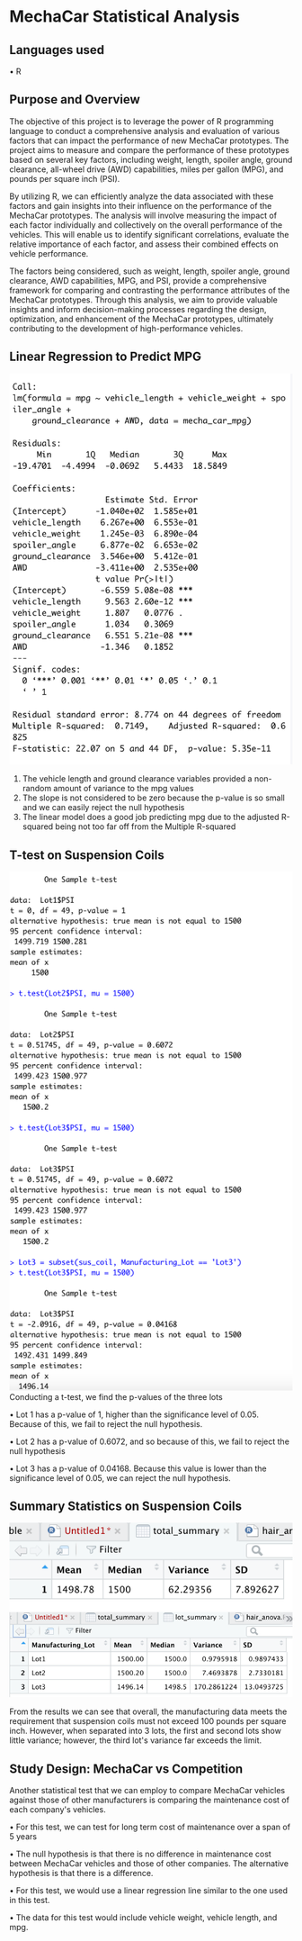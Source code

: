 # MechaCar Statistical Analysis

## Languages used
• R

## Purpose and Overview

The objective of this project is to leverage the power of R programming language to conduct a comprehensive analysis and evaluation of various factors that can impact the performance of new MechaCar prototypes. The project aims to measure and compare the performance of these prototypes based on several key factors, including weight, length, spoiler angle, ground clearance, all-wheel drive (AWD) capabilities, miles per gallon (MPG), and pounds per square inch (PSI).

By utilizing R, we can efficiently analyze the data associated with these factors and gain insights into their influence on the performance of the MechaCar prototypes. The analysis will involve measuring the impact of each factor individually and collectively on the overall performance of the vehicles. This will enable us to identify significant correlations, evaluate the relative importance of each factor, and assess their combined effects on vehicle performance.

The factors being considered, such as weight, length, spoiler angle, ground clearance, AWD capabilities, MPG, and PSI, provide a comprehensive framework for comparing and contrasting the performance attributes of the MechaCar prototypes. Through this analysis, we aim to provide valuable insights and inform decision-making processes regarding the design, optimization, and enhancement of the MechaCar prototypes, ultimately contributing to the development of high-performance vehicles.

## Linear Regression to Predict MPG

![](linear_regression.png)
1. The vehicle length and ground clearance variables provided a non-random amount of variance to the mpg values
2. The slope is not considered to be zero because the p-value is so small and we can easily reject the null hypothesis
3. The linear model does a good job predicting mpg due to the adjusted R-squared being not too far off from the Multiple R-squared

## T-test on Suspension Coils

![](images/t_test.png)
Conducting a t-test, we find the p-values of the three lots

• Lot 1 has a p-value of 1, higher than the significance level of 0.05. Because of this, we fail to reject the null hypothesis.

• Lot 2 has a p-value of 0.6072, and so because of this, we fail to reject the null hypothesis

• Lot 3 has a p-value of 0.04168. Because this value is lower than the significance level of 0.05, we can reject the null hypothesis.

## Summary Statistics on Suspension Coils
![](images/total_summary.png)
![](images/lot_summary.png)

From the results we can see that overall, the manufacturing data meets the requirement that suspension coils must not exceed 100 pounds per square inch. However, when separated into 3 lots, the first and second lots show little variance; however, the third lot's variance far exceeds the limit.

## Study Design: MechaCar vs Competition

Another statistical test that we can employ to compare MechaCar vehicles against those of other manufacturers is comparing the maintenance cost of each company's vehicles.

• For this test, we can test for long term cost of maintenance over a span of 5 years

• The null hypothesis is that there is no difference in maintenance cost between MechaCar vehicles and those of other companies. The alternative hypothesis is that there is a difference.

• For this test, we would use a linear regression line similar to the one used in this test.

• The data for this test would include vehicle weight, vehicle length, and mpg.
